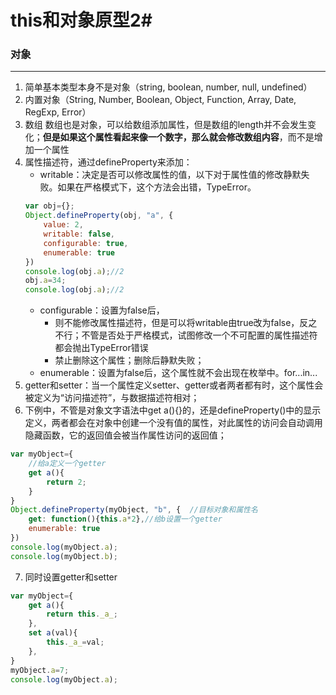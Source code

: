 this和对象原型2#
===
### 对象

---
1. 简单基本类型本身不是对象（string, boolean, number, null, undefined）
2. 内置对象（String, Number, Boolean, Object, Function, Array, Date, RegExp, Error）
3. 数组
   数组也是对象，可以给数组添加属性，但是数组的length并不会发生变化；**但是如果这个属性看起来像一个数字，那么就会修改数组内容**，而不是增加一个属性
4. 属性描述符，通过defineProperty来添加：
   - writable：决定是否可以修改属性的值，以下对于属性值的修改静默失败。如果在严格模式下，这个方法会出错，TypeError。
	```javascript
	var obj={};
	Object.defineProperty(obj, "a", {
		value: 2,
		writable: false,
		configurable: true,
		enumerable: true
	})
	console.log(obj.a);//2
	obj.a=34;
	console.log(obj.a);//2
	```
   - configurable：设置为false后，
     - 则不能修改属性描述符，但是可以将writable由true改为false，反之不行；不管是否处于严格模式，试图修改一个不可配置的属性描述符都会抛出TypeError错误
     - 禁止删除这个属性；删除后静默失败；
   - enumerable：设置为false后，这个属性就不会出现在枚举中。for...in...
5. getter和setter：当一个属性定义setter、getter或者两者都有时，这个属性会被定义为“访问描述符”，与数据描述符相对；
6. 下例中，不管是对象文字语法中get a(){}的，还是defineProperty()中的显示定义，两者都会在对象中创建一个没有值的属性，对此属性的访问会自动调用隐藏函数，它的返回值会被当作属性访问的返回值；
```javascript
var myObject={
	//给a定义一个getter
	get a(){
		return 2;
	}
}
Object.defineProperty(myObject, "b", {  //目标对象和属性名
	get: function(){this.a*2},//给b设置一个getter
	enumerable: true
})
console.log(myObject.a);
console.log(myObject.b);
```
7. 同时设置getter和setter
```javascript
var myObject={
	get a(){
		return this._a_;
	},
	set a(val){
		this._a_=val;
	},
}
myObject.a=7;
console.log(myObject.a);
```